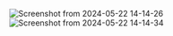 ![Screenshot from 2024-05-22 14-14-26](https://github.com/Awadesh365/ImaginationStation/assets/76896819/6dd3ee9b-8c21-4af2-b577-cec6d8f9249a)
![Screenshot from 2024-05-22 14-14-34](https://github.com/Awadesh365/ImaginationStation/assets/76896819/ffe67de1-9da9-4d19-8aa2-3f663306c04c)
